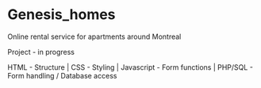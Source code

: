 # Genesis_homes
Online rental service for apartments around Montreal

Project - in progress

HTML - Structure |
CSS - Styling |
Javascript - Form functions |
PHP/SQL - Form handling / Database access 
